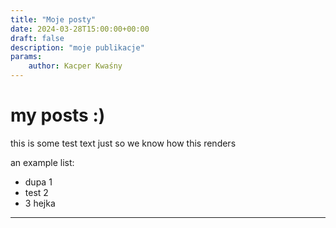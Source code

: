 ```yaml
---
title: "Moje posty"
date: 2024-03-28T15:00:00+00:00
draft: false
description: "moje publikacje"
params:
    author: Kacper Kwaśny
---
```


# my posts :)

this is some test text just so we know how this renders

an example list:
- dupa 1
- test 2
- 3 hejka

---


